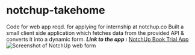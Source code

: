 # notchup-takehome
Code for web app reqd. for applying for internship at notchup.co
Built a small client side application which fetches data from the provided API & converts it into a dynamic form.
***Link to the app :*** [NotchUp Book Trial App](https://notchup-internship.asxyzp.repl.co/)
![Screenshot of NotchUp web form](https://i.imgur.com/iVAhVDi.png)
